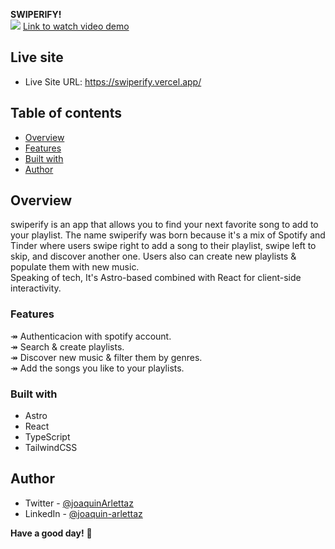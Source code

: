 **SWIPERIFY!**   
![](https://res.cloudinary.com/dkjkgri6x/image/upload/v1709333237/spotynder.png)
<a href="https://res.cloudinary.com/dkjkgri6x/video/upload/f_auto:video,q_auto/Spotynder_preview_yntqss" target="_blank">Link to watch video demo</a>

## Live site
- Live Site URL: https://swiperify.vercel.app/

## Table of contents
  - [Overview](#overview)
  - [Features](#features)
  - [Built with](#built-with)
  - [Author](#author)

## Overview
swiperify is an app that allows you to find your next favorite song to add to your playlist. The name swiperify was born because it's a mix of Spotify and Tinder where users swipe right to add a song to their playlist, swipe left to skip, and discover another one. Users also can create new playlists & populate them with new music.   
Speaking of tech, It's Astro-based combined with React for client-side interactivity.

### Features
↠ Authenticacion with spotify account.   
↠ Search & create playlists.   
↠ Discover new music & filter them by genres.   
↠ Add the songs you like to your playlists.   

### Built with
- Astro
- React
- TypeScript
- TailwindCSS


## Author

- Twitter - [@joaquinArlettaz](https://twitter.com/joaquinarlettaz)
- LinkedIn - [@joaquin-arlettaz](https://www.linkedin.com/in/joaqu%C3%ADn-arlettaz/)

**Have a good day!** 🚀


